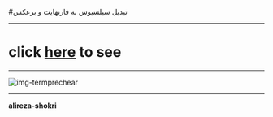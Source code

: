 #تبدیل سیلسیوس به فارنهایت و برعکس

---

# click [here](https://alireza-shokri.github.io/Celsius-to-Fahrenheit-and-vice-versa-/) to see

---

![img-termprechear](https://blog.faradars.org/wp-content/uploads/2019/05/What-is-Fahrenheit.jpg)

---
**alireza-shokri**
